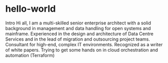 # hello-world
Intro
Hi all, I am a multi-skilled senior enterprise architect with a solid background in management and data handling for open systems and mainframe. Experienced in the design and architecture of Data Centre Services and in the lead of migration and outsourcing project teams. 
Consultant for high-end, complex IT environments. Recognized as a writer of white papers. Trying to get some hands on in cloud orchestration and automation (Terraform)
